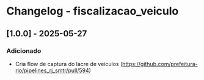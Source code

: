 # Changelog - fiscalizacao_veiculo

## [1.0.0] - 2025-05-27

### Adicionado

- Cria flow de captura do lacre de veículos (https://github.com/prefeitura-rio/pipelines_rj_smtr/pull/594)